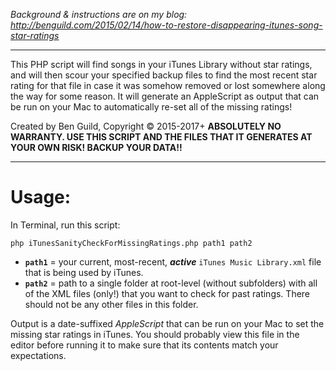 *Background & instructions are on my blog: http://benguild.com/2015/02/14/how-to-restore-disappearing-itunes-song-star-ratings*

---------------

This PHP script will find songs in your iTunes Library without star ratings, and will then scour your specified backup files to find the most recent star rating for that file in case it was somehow removed or lost somewhere along the way for some reason. It will generate an AppleScript as output that can be run on your Mac to automatically re-set all of the missing ratings!

Created by Ben Guild, Copyright © 2015-2017+
**ABSOLUTELY NO WARRANTY. USE THIS SCRIPT AND THE FILES THAT IT GENERATES AT YOUR OWN RISK! BACKUP YOUR DATA!!**

---------------

# Usage:

In Terminal, run this script:

`php iTunesSanityCheckForMissingRatings.php path1 path2`
- **`path1`** = your current, most-recent, ***active*** `iTunes Music Library.xml` file that is being used by iTunes.
- **`path2`** = path to a single folder at root-level (without subfolders) with all of the XML files (only!) that you want to check for past ratings. There should not be any other files in this folder.

Output is a date-suffixed *AppleScript* that can be run on your Mac to set the missing star ratings in iTunes. You should probably view this file in the editor before running it to make sure that its contents match your expectations.
